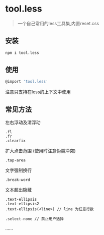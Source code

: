 #   tool.less
> 一个自己常用的less工具集,内置reset.css
## 安装
```sh
npm i tool.less
```
## 使用
```sh
@import 'tool.less'

```
注意只支持在less的上下文中使用
## 常见方法
左右浮动及清浮动
```less
.fl 
.fr
.clearfix
```
扩大点击范围 (使用时注意伪类冲突)
```less
.tap-area
```
文字强制换行
```less
.break-word
```
文本超出隐藏
```less
.text-ellipsis
.text-ellipsis2
.text-ellipsis(<line>) // line 为任意行数
```
```less
.select-none // 禁止用户选择
```

......

